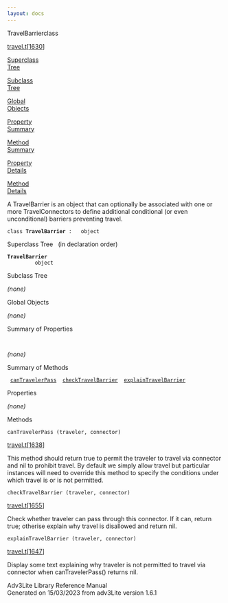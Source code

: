```yaml
---
layout: docs
---
```

<span class="title">TravelBarrier</span><span class="type">class</span>

[travel.t](../file/travel.t.html)\[[1630](../source/travel.t.html#1630)\]

[Superclass  
Tree](#_SuperClassTree_)

[Subclass  
Tree](#_SubClassTree_)

[Global  
Objects](#_ObjectSummary_)

[Property  
Summary](#_PropSummary_)

[Method  
Summary](#_MethodSummary_)

[Property  
Details](#_Properties_)

[Method  
Details](#_Methods_)

<div class="fdesc">

A TravelBarrier is an object that can optionally be associated with one
or more TravelConnectors to define additional conditional (or even
unconditional) barriers preventing travel.

`class `**`TravelBarrier`**` :   object`

</div>

<span id="_SuperClassTree_"></span>

<div class="mjhd">

<span class="hdln">Superclass Tree</span>   (in declaration order)

</div>

**`TravelBarrier`**  
`         object`  
<span id="_SubClassTree_"></span>

<div class="mjhd">

<span class="hdln">Subclass Tree</span>  

</div>

*(none)* <span id="_ObjectSummary_"></span>

<div class="mjhd">

<span class="hdln">Global Objects</span>  

</div>

*(none)* <span id="_PropSummary_"></span>

<div class="mjhd">

<span class="hdln">Summary of Properties</span>  

</div>

` `

*(none)* <span id="_MethodSummary_"></span>

<div class="mjhd">

<span class="hdln">Summary of Methods</span>  

</div>

` `[`canTravelerPass`](#canTravelerPass)`  `[`checkTravelBarrier`](#checkTravelBarrier)`  `[`explainTravelBarrier`](#explainTravelBarrier)`  `

<span id="_Properties_"></span>

<div class="mjhd">

<span class="hdln">Properties</span>  

</div>

*(none)* <span id="_Methods_"></span>

<div class="mjhd">

<span class="hdln">Methods</span>  

</div>

<span id="canTravelerPass"></span>

`canTravelerPass (traveler, connector)`

[travel.t](../file/travel.t.html)\[[1638](../source/travel.t.html#1638)\]

<div class="desc">

This method should return true to permit the traveler to travel via
connector and nil to prohibit travel. By default we simply allow travel
but particular instances will need to override this method to specify
the conditions under which travel is or is not permitted.

</div>

<span id="checkTravelBarrier"></span>

`checkTravelBarrier (traveler, connector)`

[travel.t](../file/travel.t.html)\[[1655](../source/travel.t.html#1655)\]

<div class="desc">

Check whether traveler can pass through this connector. If it can,
return true; otherise explain why travel is disallowed and return nil.

</div>

<span id="explainTravelBarrier"></span>

`explainTravelBarrier (traveler, connector)`

[travel.t](../file/travel.t.html)\[[1647](../source/travel.t.html#1647)\]

<div class="desc">

Display some text explaining why traveler is not permitted to travel via
connector when canTravelerPass() returns nil.

</div>

<div class="ftr">

Adv3Lite Library Reference Manual  
Generated on 15/03/2023 from adv3Lite version 1.6.1

</div>
